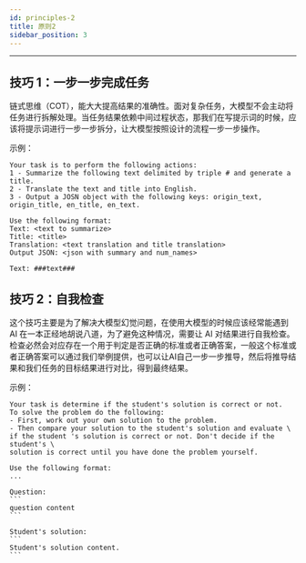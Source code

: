 ```yaml
---
id: principles-2
title: 原则2
sidebar_position: 3
---
```


----

## 技巧 1：一步一步完成任务

链式思维（COT），能大大提高结果的准确性。面对复杂任务，大模型不会主动将任务进行拆解处理。当任务结果依赖中间过程状态，那我们在写提示词的时候，应该将提示词进行一步一步拆分，让大模型按照设计的流程一步一步操作。



示例：

```
Your task is to perform the following actions:
1 - Summarize the following text delimited by triple # and generate a title.
2 - Translate the text and title into English.
3 - Output a JOSN object with the following keys: origin_text, origin_title, en_title, en_text.

Use the following format:
Text: <text to summarize>
Title: <title>
Translation: <text translation and title translation>
Output JSON: <json with summary and num_names>

Text: ###text###
```



## 技巧 2：自我检查

这个技巧主要是为了解决大模型幻觉问题，在使用大模型的时候应该经常能遇到 AI 在一本正经地胡说八道，为了避免这种情况，需要让 AI 对结果进行自我检查。检查必然会对应存在一个用于判定是否正确的标准或者正确答案，一般这个标准或者正确答案可以通过我们举例提供，也可以让AI自己一步一步推导，然后将推导结果和我们任务的目标结果进行对比，得到最终结果。



示例：

````
Your task is determine if the student's solution is correct or not.
To solve the problem do the following:
- First, work out your own solution to the problem.
- Then compare your solution to the student's solution and evaluate \
if the student 's solution is correct or not. Don't decide if the student's \
solution is correct until you have done the problem yourself.

Use the following format:
...

Question:
```
question content
```

Student's solution:
```
Student's solution content.
```
````


